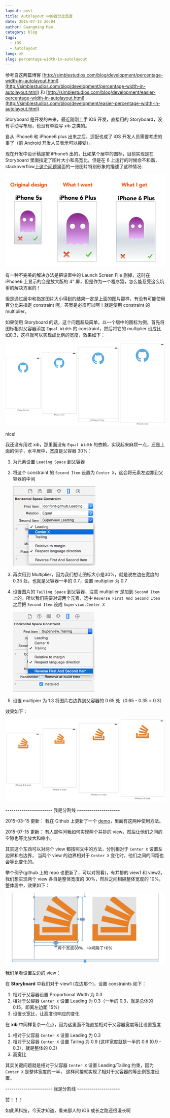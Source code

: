 ```yaml
---
layout: post
title: Autolayout 中的百分比宽度
date: 2015-07-15 20:04
author: Guangming Mao
category: blog
tags:
  - iOS
  - Autolayout
lang: zh
slug: percentage-width-in-autolayout
---
```


参考自这两篇博客 [http://simblestudios.com/blog/development/percentage-width-in-autolayout.html](http://simblestudios.com/blog/development/percentage-width-in-autolayout.html) 和 [http://simblestudios.com/blog/development/easier-percentage-width-in-autolayout.html](http://simblestudios.com/blog/development/easier-percentage-width-in-autolayout.html)

Storyboard 是开发的未来，最近刚刚上手 iOS 开发，直接用的 Storyboard，没有手动写布局，也没有单独写 xib 之类的。

自从 iPhone6 和 iPhone6 plus 出来之后，适配也成了 iOS 开发人员需要考虑的事了（前 Android 开发人员表示可以接受）。

现在开发中设计稿是按 iPhone5 出的，比如某个居中的图标，目前实现是在 Storyboard 里面指定了图片大小和高宽比，但是在 6 上运行的时候会不和谐，stackoverflow上[这个问题](http://stackoverflow.com/questions/26386950/proportional-layout-for-iphones-from-5-to-6-plus-with-size-classes)里面的一张图片特别形象的描述了这种情况:

![proportional layout](../images/iphone5-6.jpg)

有一种不完美的解决办法是把设置中的 Launch Screen File 删掉，这时在 iPhone6 上显示的会是放大版的 4" 屏，但是作为一个程序猿，怎么能忍受这么坑爹的解决方案的！

但是通过居中和指定图片大小得到的结果一定是上面的图片那样，有没有可能使用百分比来指定 constraint 呢，答案是必须可以啊！就是使用 constraint 的 multiplier。

如果使用 Storyboard 的话，这个问题超级简单，以一个居中的图标为例，首先将图标相对父容器添加 `Equal Width` 的 constraint，然后将它的 multiplier 设成比如0.3，这样就可以实现成比例的宽度，效果如下：

![proportional width](../images/proportional-width.png)

nice!

我还没有用过 xib，那里面没有 `Equal Width` 的依赖，实现起来麻烦一点，还是上面的例子，水平居中，宽度是父容器 30%：

1. 为元素设置 `Leading Space` 到父容器
2. 将这个 constraint 的 `Second Item` 设置为 `Center X`，这会将元素左边靠到父容器的中间

	![leading space 2nd item](../images/leading-space-2nd-item.png)

3. 再次用到 Multiplier，因为我们想让图标大小是30%，就是说左边在宽度的 0.35 处，也就是父容器一半的 0.7，设置 multiplier 为 0.7
4. 设置图片的 `Tailing Space` 到父容器，注意 multiplier 是加到 `Second Item` 上的，所以我们需要对调两个元素，选中 `Reverse First And Second Item` 之后把 `Second Item` 设成 `Superviwe.Center X`

	![tailing space 2nd item](../images/tailing-space-2nd-item.png)

5. 设置 multipier 为 1.3 将图片右边靠到父容器的 0.65 处（0.65 - 0.35 = 0.3）

效果如下：

![proportional-width-xib.png](../images/proportional-width-xib.png)

----------------------- 我是分割线 ---------------------

2015-03-15 更新：
我在 Github 上更新了一个 [demo](https://github.com/maogm12/AutolayoutPercentageWidthDemo)，里面有这两种使用方法。

2015-07-15 更新：
有人邮件问我如何实现两个并排的 view，然后让他们之间的空隙也等比放大和缩小。

其实这个东西可以对两个 view 都按照文中的方法，分别相对于 `Center X` 设置左边界和右边界，
当两个 view 的边界相对于 `Center X` 变化时，他们之间的间距也会等比变化的。

举个例子(github 上的 repo 也更新了，可以对照看)，有并排的 view1 和 view2。
我们想实现两个 view 各自是整体宽度的 30%，然后之间相隔整体宽度的 10%，整体居中，效果如下：

![proportional-2views.png](../images/proportional-2views.png)

我们单看设置左边的 view：

在 **Storyboard** 中我们对于 view1 (左边那个)，设置 constraints 如下：

1. 相对于父容器设置 Proportional Width 为 0.3
2. 相对于父容器 `Center X` 设置 Leading 为 0.3（一半的 0.3，就是总体的 0.15，即离左边距 15%）
3. 设置长宽比，让高度也响应的变化

在 **xib** 中同样复杂一点点，因为这里面不能直接相对于父容器宽度等比设置宽度

1. 相对于父容器 `Center X` 设置 Leading 为 0.3
2. 相对于父容器 `Center X` 设置 Tailing 为 0.9 (这样宽度就是一半的  0.6 (0.9 - 0.3)，就是整体的 0.3)
3. 高宽比

其实关键问题就是相对于父容器 `Center X` 设置 Leading/Tailing 约束，因为 `Center X` 是整体宽度的一半，
这样间接就实现了相对于父容器的等比例宽度设置。

----------------------- 我是分割线 ---------------------

赞！！！

如此黑科技，今天才知道，看来鄙人的 iOS 成长之路还很漫长啊